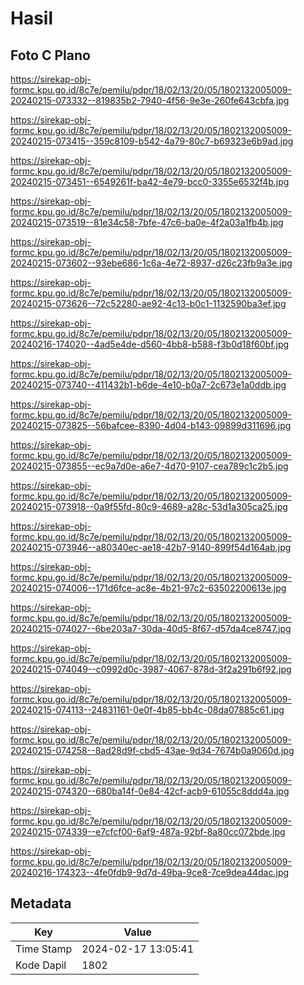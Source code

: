 # Hasil

## Foto C Plano

https://sirekap-obj-formc.kpu.go.id/8c7e/pemilu/pdpr/18/02/13/20/05/1802132005009-20240215-073332--819835b2-7940-4f56-9e3e-260fe643cbfa.jpg

https://sirekap-obj-formc.kpu.go.id/8c7e/pemilu/pdpr/18/02/13/20/05/1802132005009-20240215-073415--359c8109-b542-4a79-80c7-b69323e6b9ad.jpg

https://sirekap-obj-formc.kpu.go.id/8c7e/pemilu/pdpr/18/02/13/20/05/1802132005009-20240215-073451--6549261f-ba42-4e79-bcc0-3355e6532f4b.jpg

https://sirekap-obj-formc.kpu.go.id/8c7e/pemilu/pdpr/18/02/13/20/05/1802132005009-20240215-073519--81e34c58-7bfe-47c6-ba0e-4f2a03a1fb4b.jpg

https://sirekap-obj-formc.kpu.go.id/8c7e/pemilu/pdpr/18/02/13/20/05/1802132005009-20240215-073602--93ebe686-1c6a-4e72-8937-d26c23fb9a3e.jpg

https://sirekap-obj-formc.kpu.go.id/8c7e/pemilu/pdpr/18/02/13/20/05/1802132005009-20240215-073626--72c52280-ae92-4c13-b0c1-1132590ba3ef.jpg

https://sirekap-obj-formc.kpu.go.id/8c7e/pemilu/pdpr/18/02/13/20/05/1802132005009-20240216-174020--4ad5e4de-d560-4bb8-b588-f3b0d18f60bf.jpg

https://sirekap-obj-formc.kpu.go.id/8c7e/pemilu/pdpr/18/02/13/20/05/1802132005009-20240215-073740--411432b1-b6de-4e10-b0a7-2c673e1a0ddb.jpg

https://sirekap-obj-formc.kpu.go.id/8c7e/pemilu/pdpr/18/02/13/20/05/1802132005009-20240215-073825--56bafcee-8390-4d04-b143-09899d311696.jpg

https://sirekap-obj-formc.kpu.go.id/8c7e/pemilu/pdpr/18/02/13/20/05/1802132005009-20240215-073855--ec9a7d0e-a6e7-4d70-9107-cea789c1c2b5.jpg

https://sirekap-obj-formc.kpu.go.id/8c7e/pemilu/pdpr/18/02/13/20/05/1802132005009-20240215-073918--0a9f55fd-80c9-4689-a28c-53d1a305ca25.jpg

https://sirekap-obj-formc.kpu.go.id/8c7e/pemilu/pdpr/18/02/13/20/05/1802132005009-20240215-073946--a80340ec-ae18-42b7-9140-899f54d164ab.jpg

https://sirekap-obj-formc.kpu.go.id/8c7e/pemilu/pdpr/18/02/13/20/05/1802132005009-20240215-074006--171d6fce-ac8e-4b21-97c2-63502200613e.jpg

https://sirekap-obj-formc.kpu.go.id/8c7e/pemilu/pdpr/18/02/13/20/05/1802132005009-20240215-074027--6be203a7-30da-40d5-8f67-d57da4ce8747.jpg

https://sirekap-obj-formc.kpu.go.id/8c7e/pemilu/pdpr/18/02/13/20/05/1802132005009-20240215-074049--c0992d0c-3987-4067-878d-3f2a291b6f92.jpg

https://sirekap-obj-formc.kpu.go.id/8c7e/pemilu/pdpr/18/02/13/20/05/1802132005009-20240215-074113--24831161-0e0f-4b85-bb4c-08da07885c61.jpg

https://sirekap-obj-formc.kpu.go.id/8c7e/pemilu/pdpr/18/02/13/20/05/1802132005009-20240215-074258--8ad28d9f-cbd5-43ae-9d34-7674b0a9060d.jpg

https://sirekap-obj-formc.kpu.go.id/8c7e/pemilu/pdpr/18/02/13/20/05/1802132005009-20240215-074320--680ba14f-0e84-42cf-acb9-61055c8ddd4a.jpg

https://sirekap-obj-formc.kpu.go.id/8c7e/pemilu/pdpr/18/02/13/20/05/1802132005009-20240215-074339--e7cfcf00-6af9-487a-92bf-8a80cc072bde.jpg

https://sirekap-obj-formc.kpu.go.id/8c7e/pemilu/pdpr/18/02/13/20/05/1802132005009-20240216-174323--4fe0fdb9-9d7d-49ba-9ce8-7ce9dea44dac.jpg


## Metadata

| Key        | Value               |
| ---------- | ------------------- |
| Time Stamp | 2024-02-17 13:05:41 |
| Kode Dapil | 1802                |



